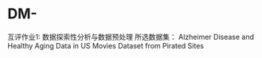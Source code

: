 # DM-
互评作业1: 数据探索性分析与数据预处理
所选数据集：
Alzheimer Disease and Healthy Aging Data in US
Movies Dataset from Pirated Sites
